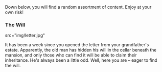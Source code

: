 Down below, you will find a random assortment of content. Enjoy at your own risk!

### The Will

src="img/letter.jpg"

It has been a week since you opened the letter from your grandfather's estate. Apparently, the old man has hidden his will in the cellar beneath the mansion, and only those who can find it will be able to claim their inheritance. He's always been a little odd. Well, here you are – eager to find the will.
